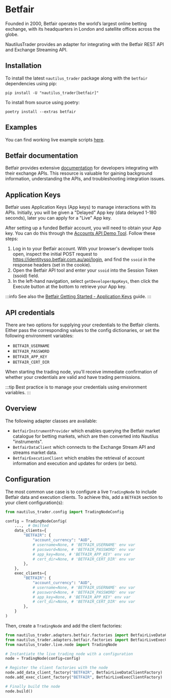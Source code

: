 # Betfair

Founded in 2000, Betfair operates the world’s largest online betting exchange,
with its headquarters in London and satellite offices across the globe.

NautilusTrader provides an adapter for integrating with the Betfair REST API and
Exchange Streaming API.

## Installation

To install the latest `nautilus_trader` package along with the `betfair` dependencies using pip:

```
pip install -U "nautilus_trader[betfair]"
```

To install from source using poetry:

```
poetry install --extras betfair
```

## Examples

You can find working live example scripts [here](https://github.com/nautechsystems/nautilus_trader/tree/develop/examples/live/betfair/).

## Betfair documentation

Betfair provides extensive [documentation](https://developer.betfair.com/en/get-started/) for developers integrating with their exchange APIs.
This resource is valuable for gaining background information, understanding the APIs, and troubleshooting integration issues.

## Application Keys

Betfair uses Application Keys (App keys) to manage interactions with its APIs.
Initially, you will be given a "Delayed" App key (data delayed 1-180 seconds), later you can apply for a "Live" App key.

After setting up a funded Betfair account, you will need to obtain your App key.
You can do this through the [Accounts API Demo Tool](https://apps.betfair.com/visualisers/api-ng-account-operations/). Follow these steps:

1. Log in to your Betfair account. With your browser's developer tools open, inspect the initial POST request to https://identitysso.betfair.com.au/api/login, and find the `ssoid` in the response headers (set in the cookie).
2. Open the Betfair API tool and enter your `ssoid` into the Session Token (ssoid) field.
3. In the left-hand navigation, select `getDeveloperAppKeys`, then click the Execute button at the bottom to retrieve your App key.

:::info
See also the [Betfair Getting Started - Application Keys](https://betfair-developer-docs.atlassian.net/wiki/spaces/1smk3cen4v3lu3yomq5qye0ni/pages/2687105/Application+Keys) guide.
:::

## API credentials

There are two options for supplying your credentials to the Betfair clients.
Either pass the corresponding values to the config dictionaries, or
set the following environment variables:
- `BETFAIR_USERNAME`
- `BETFAIR_PASSWORD`
- `BETFAIR_APP_KEY`
- `BETFAIR_CERT_DIR`

When starting the trading node, you'll receive immediate confirmation of whether your
credentials are valid and have trading permissions.

:::tip
Best practice is to manage your credentials using environment variables.
:::

## Overview

The following adapter classes are available:
- `BetfairInstrumentProvider` which enables querying the Betfair market catalogue for betting markets, which are then converted into Nautilus "instruments".
- `BetfairDataClient` which connects to the Exchange Stream API and streams market data.
- `BetfairExecutionClient` which enables the retrieval of account information and execution and updates for orders (or bets).

## Configuration

The most common use case is to configure a live `TradingNode` to include Betfair
data and execution clients. To achieve this, add a `BETFAIR` section to your client
configuration(s):

```python
from nautilus_trader.config import TradingNodeConfig

config = TradingNodeConfig(
    ...,  # Omitted
    data_clients={
        "BETFAIR": {
            "account_currency": "AUD",
            # username=None, # 'BETFAIR_USERNAME' env var
            # password=None, # 'BETFAIR_PASSWORD' env var
            # app_key=None, # 'BETFAIR_APP_KEY' env var
            # cert_dir=None, # 'BETFAIR_CERT_DIR' env var
        },
    },
    exec_clients={
        "BETFAIR": {
            "account_currency": "AUD",
            # username=None, # 'BETFAIR_USERNAME' env var
            # password=None, # 'BETFAIR_PASSWORD' env var
            # app_key=None, # 'BETFAIR_APP_KEY' env var
            # cert_dir=None, # 'BETFAIR_CERT_DIR' env var
        },
    }
)
```

Then, create a `TradingNode` and add the client factories:

```python
from nautilus_trader.adapters.betfair.factories import BetfairLiveDataClientFactory
from nautilus_trader.adapters.betfair.factories import BetfairLiveExecClientFactory
from nautilus_trader.live.node import TradingNode

# Instantiate the live trading node with a configuration
node = TradingNode(config=config)

# Register the client factories with the node
node.add_data_client_factory("BETFAIR", BetfairLiveDataClientFactory)
node.add_exec_client_factory("BETFAIR", BetfairLiveExecClientFactory)

# Finally build the node
node.build()
```
